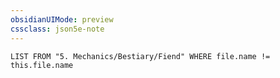 ```yaml
---
obsidianUIMode: preview
cssclass: json5e-note
---
```

```dataview
LIST FROM "5. Mechanics/Bestiary/Fiend" WHERE file.name != this.file.name
```